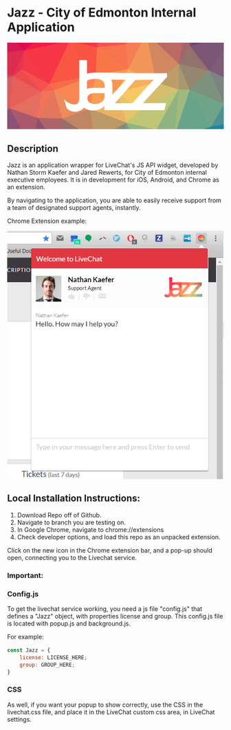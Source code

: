 # **Jazz - City of Edmonton Internal Application** 

![logo](img/large-tile.png)

## **Description**
Jazz is an application wrapper for LiveChat's JS API widget, developed by Nathan Storm Kaefer and Jared Rewerts, for City of Edmonton internal executive employees. 
It is in development for iOS, Android, and Chrome as an extension.

By navigating to the application, you are able to easily receive support from a team of designated support agents, instantly.

Chrome Extension example:

![example](img/example.png)

## **Local Installation Instructions:**

1. Download Repo off of Github.
2. Navigate to branch you are testing on.
3. In Google Chrome, navigate to chrome://extensions
4. Check developer options, and load this repo as an unpacked extension.


Click on the new icon in the Chrome extension bar, and a pop-up should open, connecting you to the Livechat service.


### **Important:**
### Config.js
To get the livechat service working, you need a js file "config.js" that defines a "Jazz" object, with properties license and group. This config.js file is located with popup.js and background.js.

For example: 
```javascript
const Jazz = {
    license: LICENSE_HERE;
    group: GROUP_HERE;
}
```

### CSS
As well, if you want your popup to show correctly, use the CSS in the livechat.css file, and place it in the LiveChat custom css area, in LiveChat settings.

